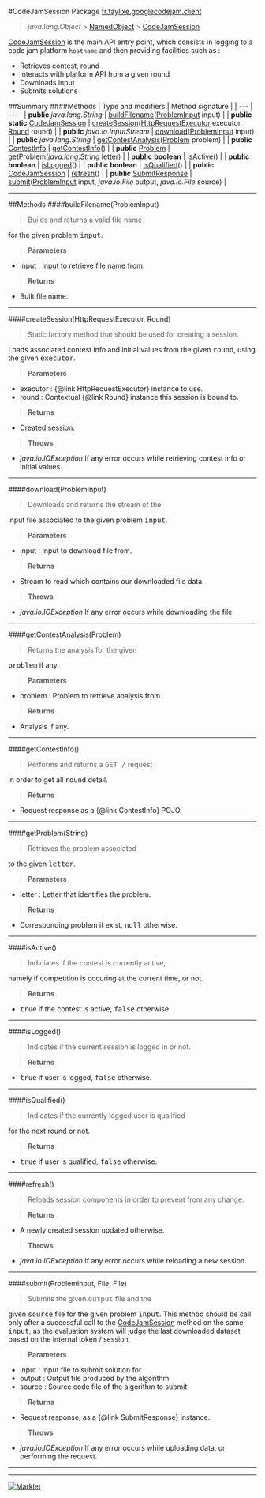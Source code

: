 #CodeJamSession
Package [fr.faylixe.googlecodejam.client](README.md)<br>

> *java.lang.Object* > [NamedObject](common/NamedObject.md) > [CodeJamSession](CodeJamSession.md)

[CodeJamSession](CodeJamSession.md) is the main API entry point, which consists
 in logging to a code jam platform ``hostname`` and then providing
 facilities such as :
 <br>
 * Retrieves contest, round
 * Interacts with platform API from a given round
 * Downloads input
 * Submits solutions

##Summary
####Methods
| Type and modifiers | Method signature |
| --- | --- |
| **public** *java.lang.String* | [buildFilename](#buildfilenameprobleminput)([ProblemInput](webservice/ProblemInput.md) input) |
| **public static** [CodeJamSession](CodeJamSession.md) | [createSession](#createsessionhttprequestexecutor-round)([HttpRequestExecutor](executor/HttpRequestExecutor.md) executor, [Round](Round.md) round) |
| **public** *java.io.InputStream* | [download](#downloadprobleminput)([ProblemInput](webservice/ProblemInput.md) input) |
| **public** *java.lang.String* | [getContestAnalysis](#getcontestanalysisproblem)([Problem](webservice/Problem.md) problem) |
| **public** [ContestInfo](webservice/ContestInfo.md) | [getContestInfo](#getcontestinfo)() |
| **public** [Problem](webservice/Problem.md) | [getProblem](#getproblemstring)(*java.lang.String* letter) |
| **public** **boolean** | [isActive](#isactive)() |
| **public** **boolean** | [isLogged](#islogged)() |
| **public** **boolean** | [isQualified](#isqualified)() |
| **public** [CodeJamSession](CodeJamSession.md) | [refresh](#refresh)() |
| **public** [SubmitResponse](webservice/SubmitResponse.md) | [submit](#submitprobleminput-file-file)([ProblemInput](webservice/ProblemInput.md) input, *java.io.File* output, *java.io.File* source) |

---


##Methods
####buildFilename(ProblemInput)
> <p>Builds and returns a valid file name
 for the given problem <tt>input</tt>.</p>

> **Parameters**
* input : Input to retrieve file name from.

> **Returns**
* Built file name.


---

####createSession(HttpRequestExecutor, Round)
> <p>Static factory method that should be used for creating a session.
 Loads associated contest info and initial values from the given
 <tt>round</tt>, using the given <tt>executor</tt>.</p>

> **Parameters**
* executor : {@link HttpRequestExecutor} instance to use.
* round : Contextual {@link Round} instance this session is bound to.

> **Returns**
* Created session.

> **Throws**
* *java.io.IOException* If any error occurs while retrieving contest info or initial values.


---

####download(ProblemInput)
> <p>Downloads and returns the stream of the
 input file associated to the given problem
 <tt>input</tt>.</p>

> **Parameters**
* input : Input to download file from.

> **Returns**
* Stream to read which contains our downloaded file data.

> **Throws**
* *java.io.IOException* If any error occurs while downloading the file.


---

####getContestAnalysis(Problem)
> <p>Returns the analysis for the given
 <tt>problem</tt> if any.</p>

> **Parameters**
* problem : Problem to retrieve analysis from.

> **Returns**
* Analysis if any.


---

####getContestInfo()
> <p>Performs and returns a <tt>GET /</tt> request
 in order to get all <tt>round</tt> detail.</p>

> **Returns**
* Request response as a {@link ContestInfo} POJO.


---

####getProblem(String)
> <p>Retrieves the problem associated
 to the given <tt>letter</tt>.</p>

> **Parameters**
* letter : Letter that identifies the problem.

> **Returns**
* Corresponding problem if exist, <tt>null</tt> otherwise.


---

####isActive()
> <p>Indiciates if the contest is currently active,
 namely if competition is occuring at the current
 time, or not.</p>

> **Returns**
* <tt>true</tt> if the contest is active, <tt>false</tt> otherwise.


---

####isLogged()
> <p>Indicates if the current session is logged in or not.</p>

> **Returns**
* <tt>true</tt> if user is logged, <tt>false</tt> otherwise.


---

####isQualified()
> <p>Indicates if the currently logged user is qualified
 for the next round or not.</p>

> **Returns**
* <tt>true</tt> if user is qualified, <tt>false</tt> otherwise.


---

####refresh()
> <p>Reloads session components in order to prevent from any change.</p>

> **Returns**
* A newly created session updated otherwise.

> **Throws**
* *java.io.IOException* If any error occurs while reloading a new session.


---

####submit(ProblemInput, File, File)
> <p>Submits the given <tt>output</tt> file and the
 given <tt>source</tt> file for the given problem
 <tt>input</tt>. This method should be call only
 after a successful call to the [CodeJamSession](CodeJamSession.md)
 method on the same <tt>input</tt>, as the evaluation
 system will judge the last downloaded dataset
 based on the internal token / session.</p>

> **Parameters**
* input : Input file to submit solution for.
* output : Output file produced by the algorithm.
* source : Source code file of the algorithm to submit.

> **Returns**
* Request response, as a {@link SubmitResponse} instance.

> **Throws**
* *java.io.IOException* If any error occurs while uploading data, or performing the request.


---

---

[![Marklet](https://img.shields.io/badge/Generated%20by-Marklet-green.svg)](https://github.com/Faylixe/marklet)